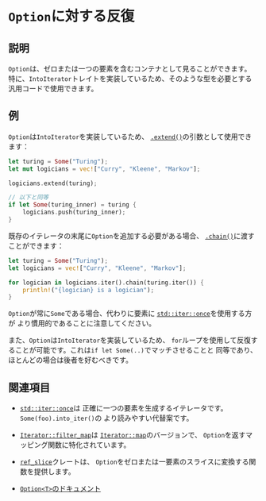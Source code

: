# `Option`に対する反復

## 説明

`Option`は、ゼロまたは一つの要素を含むコンテナとして見ることができます。
特に、`IntoIterator`トレイトを実装しているため、そのような型を必要とする
汎用コードで使用できます。

## 例

`Option`は`IntoIterator`を実装しているため、
[`.extend()`](https://doc.rust-lang.org/std/iter/trait.Extend.html#tymethod.extend)の引数として使用できます：

```rust
let turing = Some("Turing");
let mut logicians = vec!["Curry", "Kleene", "Markov"];

logicians.extend(turing);

// 以下と同等
if let Some(turing_inner) = turing {
    logicians.push(turing_inner);
}
```

既存のイテレータの末尾に`Option`を追加する必要がある場合、
[`.chain()`](https://doc.rust-lang.org/std/iter/trait.Iterator.html#method.chain)に渡すことができます：

```rust
let turing = Some("Turing");
let logicians = vec!["Curry", "Kleene", "Markov"];

for logician in logicians.iter().chain(turing.iter()) {
    println!("{logician} is a logician");
}
```

`Option`が常に`Some`である場合、代わりに要素に
[`std::iter::once`](https://doc.rust-lang.org/std/iter/fn.once.html)を使用する方が
より慣用的であることに注意してください。

また、`Option`は`IntoIterator`を実装しているため、
`for`ループを使用して反復することが可能です。これは`if let Some(..)`でマッチさせることと
同等であり、ほとんどの場合は後者を好むべきです。

## 関連項目

- [`std::iter::once`](https://doc.rust-lang.org/std/iter/fn.once.html)は
  正確に一つの要素を生成するイテレータです。`Some(foo).into_iter()`の
  より読みやすい代替案です。

- [`Iterator::filter_map`](https://doc.rust-lang.org/std/iter/trait.Iterator.html#method.filter_map)は
  [`Iterator::map`](https://doc.rust-lang.org/std/iter/trait.Iterator.html#method.map)のバージョンで、
  `Option`を返すマッピング関数に特化されています。

- [`ref_slice`](https://crates.io/crates/ref_slice)クレートは、
  `Option`をゼロまたは一要素のスライスに変換する関数を提供します。

- [`Option<T>`のドキュメント](https://doc.rust-lang.org/std/option/enum.Option.html)
